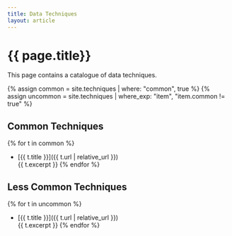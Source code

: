 ```yaml
---
title: Data Techniques
layout: article
---
```


# {{ page.title}}

This page contains a catalogue of data techniques.

{% assign common = site.techniques | where: "common", true %}
{% assign uncommon = site.techniques | where_exp: "item", "item.common != true" %}

## Common Techniques

{% for t in common %}
* [{{ t.title }}]({{ t.url | relative_url }})  
  {{ t.excerpt }}
{% endfor %}

## Less Common Techniques

{% for t in uncommon %}
* [{{ t.title }}]({{ t.url | relative_url }})  
  {{ t.excerpt }}
{% endfor %}
